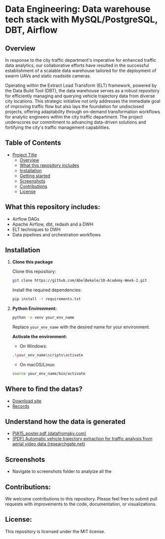 # Data Engineering: Data warehouse tech stack with MySQL/PostgreSQL, DBT, Airflow

## Overview

In response to the city traffic department's imperative for enhanced traffic data analytics, our collaborative efforts have resulted in the successful establishment of a scalable data warehouse tailored for the deployment of swarm UAVs and static roadside cameras. 

Operating within the Extract Load Transform (ELT) framework, powered by the Data Build Tool (DBT), the data warehouse serves as a robust repository for efficiently managing and querying vehicle trajectory data from diverse city locations. This strategic initiative not only addresses the immediate goal of improving traffic flow but also lays the foundation for undisclosed projects, offering adaptability through on-demand transformation workflows for analytic engineers within the city traffic department. The project underscores our commitment to advancing data-driven solutions and fortifying the city's traffic management capabilities.

## Table of Contents
- [Project Title](#data-engineering-data-warehouse-tech-stack-with-mysqlpostgresql-dbt-airflow)
  - [Overview](#overview)
  - [What this repository includes](#what-this-repository-includes)
  - [Installation](#installation)
  - [Getting started](#getting-started)
  - [Screenshots](#screenshots)
  - [Contributions](#contributions)
  - [License](#license)


## What this repository includes:

- Airflow DAGs
- Apache Airflow, dbt, redash  and a DWH
- ELT techniques to DWH
- Data pipelines and orchestration workflows

## Installation


1. **Clone this package**

    Clone this repository:
    ```bash 
    git clone https://github.com/AbelBekele/10-Academy-Week-2.git
    ```

    Install the required dependencies:
    ```bash
    pip install -r requirements.txt
    ```
2. **Python Environment:**
    ```bash
    python -m venv your_env_name
    ```

    Replace `your_env_name` with the desired name for your environment.
    
    **Activate the environment:**

    - On Windows:

    ```bash
    .\your_env_name\scripts\activate
    ```

    - On macOS/Linux:

    ```bash
    source your_env_name/bin/activate
    ```

## Where to find the datas?

- [Download site](https://open-traffic.epfl.ch/index.php/downloads/#1599047632450-ebe509c8-1330)
- [Records](https://zenodo.org/records/7426506)


## Understand how the data is generated

- [PIA15_poster.pdf (datafromsky.com)](https://datafromsky.com/wp-content/uploads/2015/03/PIA15_poster.pdf)
- [(PDF) Automatic vehicle trajectory extraction for traffic analysis from aerial video data (researchgate.net)](https://www.researchgate.net/publication/276857533_Automatic_vehicle_trajectory_extraction_for_traffic_analysis_from_aerial_video_data)

## Screenshots

- Navigate to screenshots folder to analyize all the 

## Contributions:

We welcome contributions to this repository. Please feel free to submit pull requests with improvements to the code, documentation, or visualizations.

## License:

This repository is licensed under the MIT license.